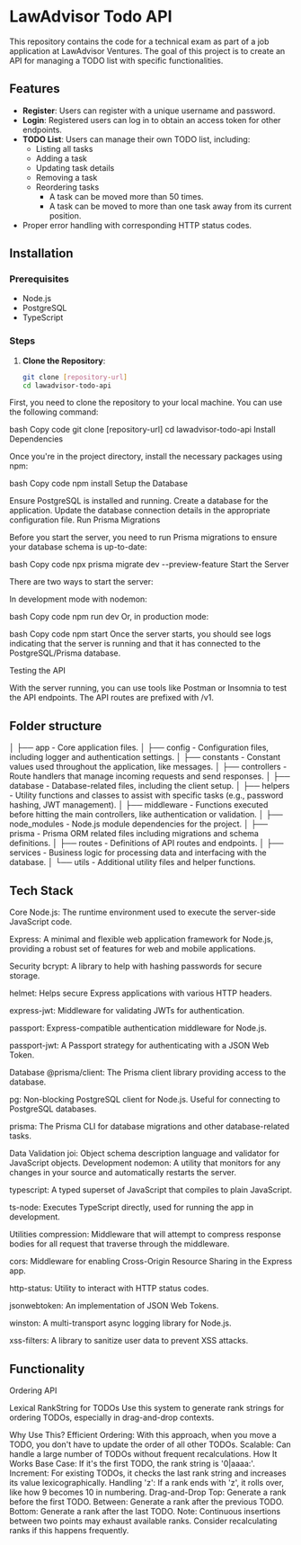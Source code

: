 # LawAdvisor Todo API

This repository contains the code for a technical exam as part of a job application at LawAdvisor Ventures. The goal of this project is to create an API for managing a TODO list with specific functionalities.

## Features

- **Register**: Users can register with a unique username and password.
- **Login**: Registered users can log in to obtain an access token for other endpoints.
- **TODO List**: Users can manage their own TODO list, including:
  - Listing all tasks
  - Adding a task
  - Updating task details
  - Removing a task
  - Reordering tasks
    - A task can be moved more than 50 times.
    - A task can be moved to more than one task away from its current position.
- Proper error handling with corresponding HTTP status codes.

## Installation

### Prerequisites

- Node.js
- PostgreSQL
- TypeScript

### Steps

1. **Clone the Repository**:

   ```bash
   git clone [repository-url]
   cd lawadvisor-todo-api
   ```

First, you need to clone the repository to your local machine. You can use the following command:

bash
Copy code
git clone [repository-url]
cd lawadvisor-todo-api
Install Dependencies

Once you're in the project directory, install the necessary packages using npm:

bash
Copy code
npm install
Setup the Database

Ensure PostgreSQL is installed and running.
Create a database for the application.
Update the database connection details in the appropriate configuration file.
Run Prisma Migrations

Before you start the server, you need to run Prisma migrations to ensure your database schema is up-to-date:

bash
Copy code
npx prisma migrate dev --preview-feature
Start the Server

There are two ways to start the server:

In development mode with nodemon:

bash
Copy code
npm run dev
Or, in production mode:

bash
Copy code
npm start
Once the server starts, you should see logs indicating that the server is running and that it has connected to the PostgreSQL/Prisma database.

Testing the API

With the server running, you can use tools like Postman or Insomnia to test the API endpoints. The API routes are prefixed with /v1.

## Folder structure

│
├── app - Core application files.
│
├── config - Configuration files, including logger and authentication settings.
│
├── constants - Constant values used throughout the application, like messages.
│
├── controllers - Route handlers that manage incoming requests and send responses.
│
├── database - Database-related files, including the client setup.
│
├── helpers - Utility functions and classes to assist with specific tasks (e.g., password hashing, JWT management).
│
├── middleware - Functions executed before hitting the main controllers, like authentication or validation.
│
├── node_modules - Node.js module dependencies for the project.
│
├── prisma - Prisma ORM related files including migrations and schema definitions.
│
├── routes - Definitions of API routes and endpoints.
│
├── services - Business logic for processing data and interfacing with the database.
│
└── utils - Additional utility files and helper functions.

## Tech Stack

Core
Node.js: The runtime environment used to execute the server-side JavaScript code.

Express: A minimal and flexible web application framework for Node.js, providing a robust set of features for web and mobile applications.

Security
bcrypt: A library to help with hashing passwords for secure storage.

helmet: Helps secure Express applications with various HTTP headers.

express-jwt: Middleware for validating JWTs for authentication.

passport: Express-compatible authentication middleware for Node.js.

passport-jwt: A Passport strategy for authenticating with a JSON Web Token.

Database
@prisma/client: The Prisma client library providing access to the database.

pg: Non-blocking PostgreSQL client for Node.js. Useful for connecting to PostgreSQL databases.

prisma: The Prisma CLI for database migrations and other database-related tasks.

Data Validation
joi: Object schema description language and validator for JavaScript objects.
Development
nodemon: A utility that monitors for any changes in your source and automatically restarts the server.

typescript: A typed superset of JavaScript that compiles to plain JavaScript.

ts-node: Executes TypeScript directly, used for running the app in development.

Utilities
compression: Middleware that will attempt to compress response bodies for all request that traverse through the middleware.

cors: Middleware for enabling Cross-Origin Resource Sharing in the Express app.

http-status: Utility to interact with HTTP status codes.

jsonwebtoken: An implementation of JSON Web Tokens.

winston: A multi-transport async logging library for Node.js.

xss-filters: A library to sanitize user data to prevent XSS attacks.

## Functionality

Ordering API

Lexical RankString for TODOs
Use this system to generate rank strings for ordering TODOs, especially in drag-and-drop contexts.

Why Use This?
Efficient Ordering: With this approach, when you move a TODO, you don't have to update the order of all other TODOs.
Scalable: Can handle a large number of TODOs without frequent recalculations.
How It Works
Base Case: If it's the first TODO, the rank string is '0|aaaa:'.
Increment: For existing TODOs, it checks the last rank string and increases its value lexicographically.
Handling 'z': If a rank ends with 'z', it rolls over, like how 9 becomes 10 in numbering.
Drag-and-Drop
Top: Generate a rank before the first TODO.
Between: Generate a rank after the previous TODO.
Bottom: Generate a rank after the last TODO.
Note: Continuous insertions between two points may exhaust available ranks. Consider recalculating ranks if this happens frequently.
